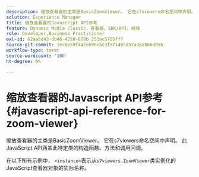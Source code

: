 ```yaml
---
description: 缩放查看器的主类是BasicZoomViewer。 它在s7viewers命名空间中声明。 此JavaScript API涵盖此特定类的构造函数、方法和调用回调。
solution: Experience Manager
title: 缩放查看器的Javascript API参考
feature: Dynamic Media Classic，查看器，SDK/API，缩放
role: Developer,Business Practitioner
exl-id: 62aa6d43-db46-4250-878b-253ac5785ff7
source-git-commit: 1ec8b59f442eb96c6c3f5f1405d57a38a86bd056
workflow-type: tm+mt
source-wordcount: '100'
ht-degree: 0%

---
```


# 缩放查看器的Javascript API参考{#javascript-api-reference-for-zoom-viewer}

缩放查看器的主类是BasicZoomViewer。 它在s7viewers命名空间中声明。 此JavaScript API涵盖此特定类的构造函数、方法和调用回调。

在以下所有示例中， `<instance>`表示从`s7viewers.ZoomViewer`类实例化的JavaScript查看器对象的实际名称。
